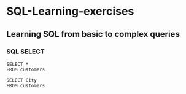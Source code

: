 # SQL-Learning-exercises
## Learning SQL from basic to complex queries
### SQL SELECT

```
SELECT *
FROM customers
```

```
SELECT City
FROM customers
```

